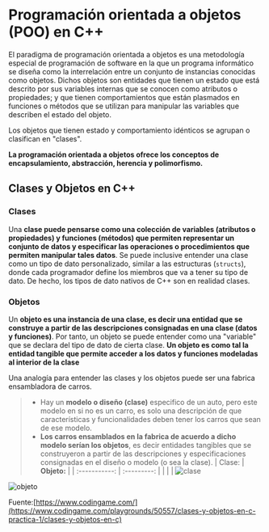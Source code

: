 # Programación orientada a objetos (POO) en C++

El paradigma de programación orientada a objetos es una metodología especial de programación de software en la que un programa informático se diseña como la interrelación entre un conjunto de instancias conocidas como objetos. Dichos objetos son entidades que tienen un estado que está descrito por sus variables internas que se conocen como atributos o propiedades; y que tienen comportamientos que están plasmados en funciones o métodos que se utilizan para manipular las variables que describen el estado del objeto.

Los objetos que tienen estado y comportamiento idénticos se agrupan o clasifican en "clases".

**La programación orientada a objetos ofrece los conceptos de encapsulamiento, abstracción, herencia y polimorfismo.**

## Clases y Objetos en C++

### Clases
Una **clase puede pensarse como una colección de variables (atributos o propiedades) y funciones (métodos) que permiten representar un conjunto de datos y especificar las operaciones o procedimientos que permiten manipular tales datos**. Se puede inclusive entender una clase como un tipo de dato personalizado, similar a las estructuras (`structs`), donde cada programador define los miembros que va a tener su tipo de dato. De hecho, los tipos de dato nativos de C++ son en realidad clases.

### Objetos
Un **objeto es una instancia de una clase, es decir una entidad que se construye a partir de las descripciones consignadas en una clase (datos y funciones)**. Por tanto, un objeto se puede entender como una "variable" que se declara del tipo de dato de cierta clase. **Un objeto es como tal la entidad tangible que permite acceder a los datos y funciones modeladas al interior de la clase**

Una analogía para entender las clases y los objetos puede ser una fabrica ensambladora de carros. 
> - Hay un **modelo o diseño (clase)** especifico de un auto, pero este modelo en si no es un carro, es solo una descripción de que características y funcionalidades deben tener los carros que sean de ese modelo. 
> - **Los carros ensamblados en la fabrica de acuerdo a dicho modelo serían los objetos**, es decir entidades tangibles que se construyeron a partir de las descripciones y especificaciones consignadas en el diseño o modelo (o sea la clase).
| Clase: | **Objeto:** |
| :-----------: | :---------: | 
|    |  |  ![clase](https://i.pinimg.com/474x/fc/02/a9/fc02a954d72ad6b75828b61f6d316d81.jpg) 

![objeto](https://hips.hearstapps.com/hmg-prod.s3.amazonaws.com/images/lamborghini-aventador-svj-roadster-1579720277.jpg?crop=0.763xw:0.572xh;0.237xw,0.318xh&resize=640:*) 















Fuente:[https://www.codingame.com/](https://www.codingame.com/playgrounds/50557/clases-y-objetos-en-c-practica-1/clases-y-objetos-en-c)
<!--stackedit_data:
eyJoaXN0b3J5IjpbLTE1MTA4MzgyNTksLTE1MTczMTY4MzBdfQ
==
-->
